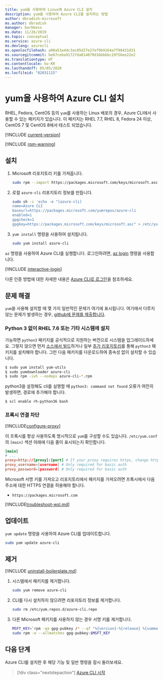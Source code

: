 ```yaml
---
title: yum을 사용하여 Linux에 Azure CLI 설치
description: yum을 사용하여 Azure CLI를 설치하는 방법
author: dbradish-microsoft
ms.author: dbradish
manager: barbkess
ms.date: 11/26/2019
ms.topic: conceptual
ms.service: azure-cli
ms.devlang: azurecli
ms.openlocfilehash: a98a51e4dc3ac85d27e27ef9b9164a7f98431d31
ms.sourcegitcommit: be67ceba91727da014879d16bbbbc19756ee22e2
ms.translationtype: HT
ms.contentlocale: ko-KR
ms.lasthandoff: 05/05/2020
ms.locfileid: "82031115"
---
```

# <a name="install-azure-cli-with-yum"></a>yum을 사용하여 Azure CLI 설치

RHEL, Fedora, CentOS 등의 `yum`를 사용하는 Linux 배포의 경우, Azure CLI에서 사용할 수 있는 패키지가 있습니다. 이 패키지는 RHEL 7.7, RHEL 8, Fedora 24 이상, CentOS 7 및 CentOS 8에서 테스트 되었습니다.

[!INCLUDE [current-version](includes/current-version.md)]

[!INCLUDE [rpm-warning](includes/rpm-warning.md)]

## <a name="install"></a>설치

1. Microsoft 리포지토리 키를 가져옵니다.

   ```bash
   sudo rpm --import https://packages.microsoft.com/keys/microsoft.asc
   ```

2. 로컬 `azure-cli` 리포지토리 정보를 만듭니다.

   ```bash
   sudo sh -c 'echo -e "[azure-cli]
   name=Azure CLI
   baseurl=https://packages.microsoft.com/yumrepos/azure-cli
   enabled=1
   gpgcheck=1
   gpgkey=https://packages.microsoft.com/keys/microsoft.asc" > /etc/yum.repos.d/azure-cli.repo'
   ```

3. `yum install` 명령을 사용하여 설치됩니다.

   ```bash
   sudo yum install azure-cli
   ```

`az` 명령을 사용하여 Azure CLI를 실행합니다. 로그인하려면, [az login](/cli/azure/reference-index#az-login) 명령을 사용합니다.

[!INCLUDE [interactive-login](includes/interactive-login.md)]

다른 인증 방법에 대한 자세한 내용은 [Azure CLI로 로그인](authenticate-azure-cli.md)을 참조하세요.

## <a name="troubleshooting"></a>문제 해결

`yum`을 사용해 설치할 때 몇 가지 일반적인 문제가 여기에 표시됩니다. 여기에서 다루지 않는 문제가 발생하는 경우, [github에 문제를 제출합니다](https://github.com/Azure/azure-cli/issues).

### <a name="install-on-rhel-76-or-other-systems-without-python-3"></a>Python 3 없이 RHEL 7.6 또는 기타 시스템에 설치

가능하면 `python3` 패키지를 공식적으로 지원하는 버전으로 시스템을 업그레이드하세요. 그렇지 않으면 먼저 [소스에서 빌드](https://github.com/linux-on-ibm-z/docs/wiki/Building-Python-3.6.x)하거나 일부 [추가 리포지토리](https://developers.redhat.com/blog/2018/08/13/install-python3-rhel/)를 통해 `python3` 패키지를 설치해야 합니다. 그런 다음 패키지를 다운로드하여 종속성 없이 설치할 수 있습니다.
```bash
$ sudo yum install yum-utils
$ sudo yumdownloader azure-cli
$ sudo rpm -ivh --nodeps azure-cli-*.rpm
```

python3을 설정해도 cli를 실행할 때 `python3: command not found` 오류가 여전히 발생하면, 경로에 추가해야 합니다.
```bash
$ scl enable rh-python36 bash
```

### <a name="proxy-blocks-connection"></a>프록시 연결 차단

[!INCLUDE[configure-proxy](includes/configure-proxy.md)]

이 프록시를 항상 사용하도록 명시적으로 `yum`를 구성할 수도 있습니다. `/etc/yum.conf`의 `[main]` 섹션 아래에 다음 줄이 표시되는지 확인합니다.

```yum.conf
[main]
# ...
proxy=http://[proxy]:[port] # If your proxy requires https, change http->https
proxy_username=[username] # Only required for basic auth
proxy_password=[password] # Only required for basic auth
```

Microsoft 서명 키를 가져오고 리포지토리에서 패키지를 가져오려면 프록시에서 다음 주소에 대한 HTTPS 연결을 허용해야 합니다.

* `https://packages.microsoft.com`

[!INCLUDE[troubleshoot-wsl.md](includes/troubleshoot-wsl.md)]

## <a name="update"></a>업데이트

`yum update` 명령을 사용하여 Azure CLI를 업데이트합니다.

```bash
sudo yum update azure-cli
```

## <a name="uninstall"></a>제거

[!INCLUDE [uninstall-boilerplate.md](includes/uninstall-boilerplate.md)]

1. 시스템에서 패키지를 제거합니다.

   ```bash
   sudo yum remove azure-cli
   ```

2. CLI를 다시 설치하지 않으려면 리포지토리 정보를 제거합니다.

   ```bash
   sudo rm /etc/yum.repos.d/azure-cli.repo
   ```

3. 다른 Microsoft 패키지를 사용하지 않는 경우 서명 키를 제거합니다.

   ```bash
   MSFT_KEY=`rpm -qa gpg-pubkey /* --qf "%{version}-%{release} %{summary}\n" | grep Microsoft | awk '{print $1}'`
   sudo rpm -e --allmatches gpg-pubkey-$MSFT_KEY
   ```

## <a name="next-steps"></a>다음 단계

Azure CLI를 설치한 후 해당 기능 및 일반 명령을 잠시 둘러보세요.

> [!div class="nextstepaction"]
> [Azure CLI 시작](get-started-with-azure-cli.md)
